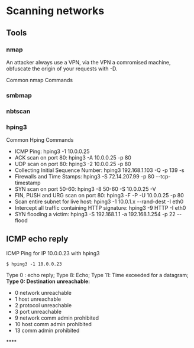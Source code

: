 # Scanning networks

## Tools

### nmap

An attacker always use a VPN, via the VPN a comromised machine, obfuscate the origin of your requests with -D.

Common nmap Commands

### smbmap

### nbtscan

### hping3

Common Hping Commands

* ICMP Ping: hping3 -1 10.0.0.25
* ACK scan on port 80: hping3 -A 10.0.0.25 -p 80 
* UDP scan on port 80: hping3 -2 10.0.0.25 -p 80 
* Collecting Initial Sequence Number: hping3 192.168.1.103 -Q -p 139 -s 
* Firewalls and Time Stamps: hping3 -S 72.14.207.99 -p 80 --tcp-timestamp 
* SYN scan on port 50-60: hping3 -8 50-60 -S 10.0.0.25 -V 
* FIN, PUSH and URG scan on port 80: hping3 -F -P -U 10.0.0.25 -p 80 
* Scan entire subnet for live host: hping3 -1 10.0.1.x --rand-dest -I eth0 
* Intercept all traffic containing HTTP signature: hping3 -9 HTTP -I eth0 
* SYN flooding a victim: hping3 -S 192.168.1.1 -a 192.168.1.254 -p 22 --flood

## ICMP echo reply

ICMP Ping for IP 10.0.0.23 with hping3 

```text
$ hping3 -1 10.0.0.23
```

Type 0 : echo reply; Type 8: Echo; Type 11: Time exceeded for a datagram; **Type 0: Destination unreachable:**

* 0 network unreachable
* 1 host unreachable
* 2 protocol unreachable
* 3 port unreachable
* 9 network comm admin prohibited
* 10 host comm admin prohibited
* 13 comm admin prohibited

\*\*\*\*



